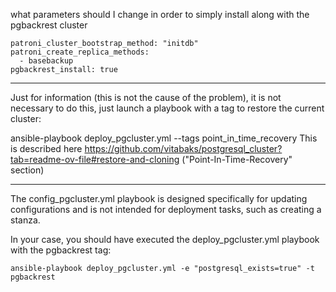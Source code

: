 what parameters should I change in order to simply install along with the pgbackrest cluster

```
patroni_cluster_bootstrap_method: "initdb"
patroni_create_replica_methods:
  - basebackup
pgbackrest_install: true
```

---
Just for information (this is not the cause of the problem), it is not necessary to do this, just launch a playbook with a tag to restore the current cluster:

ansible-playbook deploy_pgcluster.yml --tags point_in_time_recovery
This is described here https://github.com/vitabaks/postgresql_cluster?tab=readme-ov-file#restore-and-cloning ("Point-In-Time-Recovery" section)

---
The config_pgcluster.yml playbook is designed specifically for updating configurations and is not intended for deployment tasks, such as creating a stanza.

In your case, you should have executed the deploy_pgcluster.yml playbook with the pgbackrest tag:
```
ansible-playbook deploy_pgcluster.yml -e "postgresql_exists=true" -t pgbackrest
```
